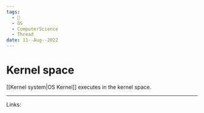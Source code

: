 ```yaml
---
tags:
  - 🌱
  - OS
  - ComputerScience
  - Thread
date: 11--Aug--2022
---
```


# Kernel space

[[Kernel system|OS Kernel]] executes in the kernel space.

---
Links: 